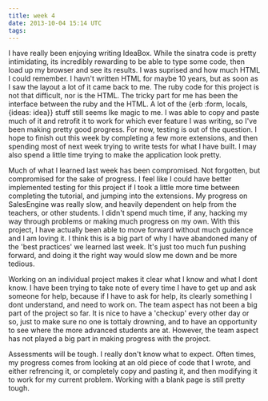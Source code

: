 ```yaml
---
title: week 4
date: 2013-10-04 15:14 UTC
tags:
---
```



I have really been enjoying writing IdeaBox. While the sinatra code is pretty intimidating, its incredibly rewarding to be able to type some code, then load up my browser and see its results. I was suprised and how much HTML I could remember. I havn't written HTML for maybe 10 years, but as soon as I saw the layout a lot of it came back to me. The ruby code for this project is not that difficult, nor is the HTML. The tricky part for me has been the interface between the ruby and the HTML. A lot of the {erb :form, locals, {ideas: idea}} stuff still seems lke magic to me. I was able to copy and paste much of it and retrofit it to work for which ever feature I was writing, so I've been making pretty good progress. For now, testing is out of the question. I hope to finish out this week by completing a few more extensions, and then spending most of next week trying to write tests for what I have built. I may also spend a little time trying to make the application look pretty.
  
Much of what I learned last week has been compromised. Not forgotten, but compromised for the sake of progress. I feel like I could have better implemented testing for this project if I took a little more time between completing the tutorial, and jumping into the extensions. My progress on SalesEngine was really slow, and heavily dependent on help from the teachers, or other students. I didn't spend much time, if any, hacking my way through problems or making much progress on my own. With this project, I have actually been able to move forward without much guidence and I am loving it. I think this is a big part of why I have abandoned many of the 'best practices' we learned last week. It's just too much fun pushing forward, and doing it the right way would slow me down and be more tedious. 

Working on an individual project makes it clear what I know and what I dont know. I have been trying to take note of every time I have to get up and ask someone for help, because if I have to ask for help, its clearly something I dont understand, and need to work on. The team aspect has not been a big part of the project so far. It is nice to have a 'checkup' every other day or so, just to make sure no one is tottaly drowning, and to have an opportunity to see where the more advanced students are at. However, the team aspect has not played a big part in making progress with the project. 

Assessments will be tough. I really don't know what to expect. Often times, my progress comes from looking at an old piece of code that I wrote, and either refrencing it, or completely copy and pasting it, and then modifying it to work for my current problem. Working with a blank page is still pretty tough.
